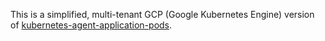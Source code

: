 This is a simplified, multi-tenant GCP (Google Kubernetes Engine) version of [kubernetes-agent-application-pods](https://github.com/controlm/automation-api-community-solutions/tree/master/3-infrastructure-as-code-examples/kubernetes-agent-application-pods).
